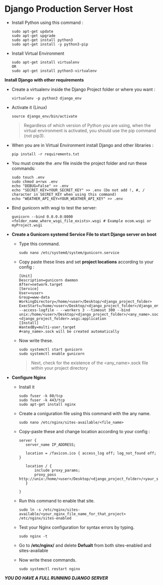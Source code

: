 # Django Production Server Host
 - Install Python using this command :
   ```
   sudo apt-get update
   sudo apt-get upgrade
   sudo apt-get install python3
   sudo apt-get install -y python3-pip
   ```

 - Install Virtual Environment 
   ```
   sudo apt-get install virtualenv
   OR
   sudo apt-get install python3-virtualenv
   ```
   	
 **Install Django with other requirements**

   - Create a virtualenv inside the Django Project folder or where you want : 
     ```
     virtualenv -p python3 django_env
     ```
   - Activate it (Linux)
     ```
     source django_env/bin/activate
     ```
	
     > Regardless of which version of Python you are using, when the virtual environment is activated, you should use the pip command (not pip3).
    
   - When you are in Virtual Environment install Django and other libraries :	
     ```
     pip install -r requirements.txt
     ```

   - You must create the .env file inside the project folder and run these commands:	
     ```
     sudo touch .env
	 sudo chmod a+rwx .env
	 echo "DEBUG=False" >> .env
	 echo "SECRET_KEY=YOUR_SECRET_KEY" >> .env (Do not add !, #, / character in SECRET_KEY when using this command)
	 echo "WEATHER_API_KEY=YOUR_WEATHER_API_KEY" >> .env
     ```

   - Bind gunicorn with wsgi to test the server:
     ```
     gunicorn --bind 0.0.0.0:8000 <folder_name_where_wsgi_file_exists>.wsgi # Example ecom.wsgi or myProject.wsgi
     ```	

 - **Create a Gunicorn systemd Service File to start Django server on boot**
   - Type this command.
     ```
     sudo nano /etc/systemd/system/gunicorn.service
     ```
   - Copy paste these lines and set **project locations** according to your config :
     ```
     [Unit]
     Description=gunicorn daemon
     After=network.target
     [Service]
     User=<user>
     Group=www-data
     WorkingDirectory=/home/<user>/Desktop/<django_project_folder>
     ExecStart=/home/<user>/Desktop/<django_project_folder>/django_env/bin/gunicorn --access-logfile - --workers 3 --timeout 300 --bind unix:/home/<user>/Desktop/<django_project_folder>/<any_name>.sock <django_project_folder>.wsgi:application
     [Install]
     WantedBy=multi-user.target
     #<any_name>.sock will be created automatically
     ```
   - Now write these.
     ```
     sudo systemctl start gunicorn
     sudo systemctl enable gunicorn
     ```
     
     > Next, check for the existence of the <any_name>.sock file within your project directory
	
 - **Configure Nginx**
   - Install it 
     ```
	 sudo fuser -k 80/tcp
	 sudo fuser -k 443/tcp
     sudo apt-get install nginx
     ```
   - Create a coniguration file using this command with the any name.
     ```
     sudo nano /etc/nginx/sites-available/<file_name>
     ```
   - Copy-paste these and change location according to your config :
     ```
     server {
		server_name IP_ADDRESS;

		location = /favicon.ico { access_log off; log_not_found off; }

		location / {
			include proxy_params;
			proxy_pass http://unix:/home/<user>/Desktop/<django_project_folder>/<your_socket_name>.sock;
		}

	 }
     ```
   - Run this command to enable that site.
     ```
     sudo ln -s /etc/nginx/sites-available/<your_nginx_file_name_for_that_project> /etc/nginx/sites-enabled
     ```
   - Test your Nginx configuration for syntax errors by typing.
     ```
     sudo nginx -t
     ```
   - Go to **/etc/nginx/** and delete **Defualt** from both sites-enabled and sites-available
		
   - Now write these commands.
     ```
     sudo systemctl restart nginx
     ```
	 
	 

***YOU DO HAVE A FULL RUNNING DJANGO SERVER***
 






















